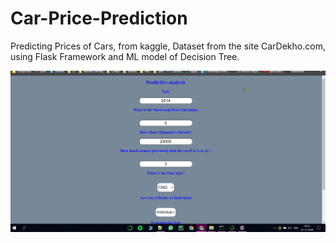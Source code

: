# Car-Price-Prediction
Predicting Prices of Cars, from kaggle, Dataset from the site CarDekho.com,  using Flask Framework and ML model of Decision Tree.


![alt text](https://github.com/anshulsingh8101/Car-Price-Prediction/blob/main/chrome_8w0G4dTWUQ.png)
